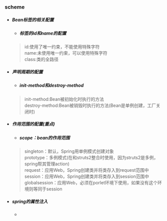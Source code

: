 ### scheme

* ##### Bean标签的相关配置
  * ##### <bean>标签的id和name的配置
  > id:使用了唯一约束，不能使用特殊字符  
  > name:未使用唯一约束，可以使用特殊字符  
  > class:类的全路径  
* ##### 声明周期的配置
  * ##### init-method和destroy-method
  > init-method:Bean被初始化时执行的方法  
  > destroy-method:Bean被销毁时执行的方法(Bean是单例创建，工厂关闭时)
* ##### 作用范围的配置(重点)  
  * ##### scope：bean的作用范围
  > singleton：默认，Spring用单例模式创建对象  
  > prototype：多例模式(在和struts2整合时使用，因为struts2是多例，spring帮其管理action)  
  > request：应用Web，Spring创建类并将类存入到request范围中  
  > session：应用Web，Spring创建类并将类存入到session范围中  
  > globalsession：应用Web，必须在porlet环境下使用，如果没有这个环境则等同于session
* ##### spring的属性注入  
  * ####
